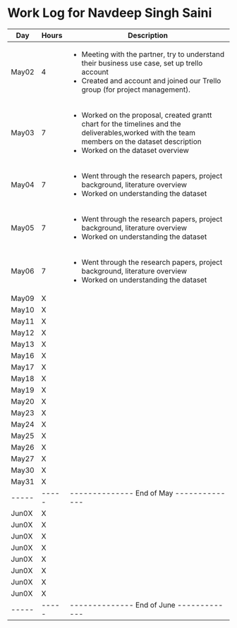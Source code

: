 # Work Log for Navdeep Singh Saini

| Day   | Hours | Description                              |
|-------|-------|------------------------------------------|
| May02 | 4     | <ul><li>Meeting with the partner, try to understand their business use case, set up trello account</li><li>Created and account and joined our Trello group (for project management). </li><ul>|
| May03 | 7    |  <ul><li>Worked on the proposal, created grantt chart for the timelines and the deliverables,worked with the team members on the dataset description</li><li>Worked on the dataset overview</li></ul>|
| May04 | 7     |  <ul><li>Went through the research papers, project background, literature overview</li><li>Worked on understanding the dataset</li></ul>|
| May05 | 7     |  <ul><li>Went through the research papers, project background, literature overview</li><li>Worked on understanding the dataset</li></ul> |
| May06 | 7     |  <ul><li>Went through the research papers, project background, literature overview</li><li>Worked on understanding the dataset</li></ul> |
| May09 | X     |                                          |
| May10 | X     |                                          |
| May11 | X     |                                          |
| May12 | X     |                                          |
| May13 | X     |                                          |
| May16 | X     |                                          |
| May17 | X     |                                          |
| May18 | X     |                                          |
| May19 | X     |                                          |
| May20 | X     |                                          |
| May23 | X     |                                          |
| May24 | X     |                                          |
| May25 | X     |                                          |
| May26 | X     |                                          |
| May27 | X     |                                          |
| May30 | X     |                                          |
| May31 | X     |                                          |
| ----- | ----- | -------------- End of May -------------- |
| Jun0X | X     |                                          |
| Jun0X | X     |                                          |
| Jun0X | X     |                                          |
| Jun0X | X     |                                          |
| Jun0X | X     |                                          |
| Jun0X | X     |                                          |
| Jun0X | X     |                                          |
| Jun0X | X     |                                          |
| ----- | ----- | -------------- End of June ------------- |

